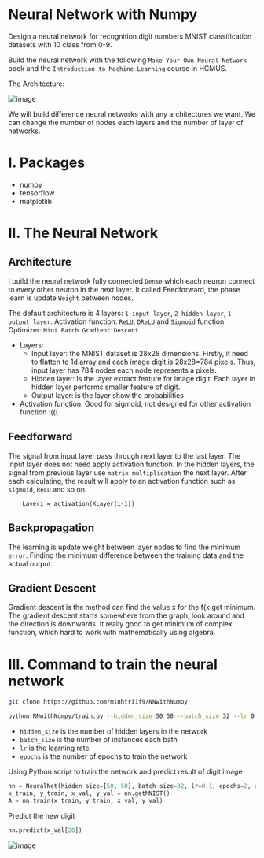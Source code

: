 # Neural Network with Numpy

Design a neural network for recognition digit numbers MNIST classification datasets with 10 class from 0-9.

Build the neural network with the following `Make Your Own Neural Network` book and the `Introduction to Machine Learning` course in HCMUS.

The Architecture:

![image](https://github.com/minhtri6179/NNwithNumpy/blob/master/images/arch.jpeg)

We will build difference neural networks with any architectures we want. We can change the number of nodes each layers and the number of layer of networks.
# I. Packages
- numpy
- tensorflow
- matplotlib

# II. The Neural Network
## Architecture
I build the neural network fully connected `Dense` which each neuron connect to every other neuron in the next layer. It called Feedforward, the phase learn is update `Weight` between nodes. 

The default architecture is 4 layers: `1 input layer`, `2 hidden layer`, `1 output layer`. Activation function: `ReLU`, `DReLU` and `Sigmoid` function. Optimizer: `Mini Batch Gradient Descent`
- Layers: 
    - Input layer: the MNIST dataset is 28x28 dimensions. Firstly, it need to flatten to 1d array and each image digit is 28x28=784 pixels. Thus, input layer has 784 nodes each node represents a pixels.
    - Hidden layer: Is the layer extract feature for image digit. Each layer in hidden layer performs smaller feature of digit.
    - Output layer: is the layer show the probabilities 
- Activation function: Good for sigmoid, not designed for other activation function :(((

## Feedforward
The signal from input layer pass through next layer to the last layer. The input layer does not need apply activation function. In the hidden layers, the signal from previous layer use `matrix multiplication` the next layer. After each calculating, the result will apply to an activation function such as `sigmoid`, `ReLU` and so on. 
        
        Layeri = activation(XLayer(i-1))

## Backpropagation
The learning is update weight between layer nodes to find the minimum `error`. Finding the minimum difference between the training data and the actual output.

## Gradient Descent
Gradient descent is the method can find the value x for the f(x get minimum. The gradient descent starts somewhere from the graph, look around and the direction is downwards. It really good to get minimum of complex function, which hard to work with mathematically using algebra.

# III. Command to train the neural network
```bash
git clone https://github.com/minhtri1f9/NNwithNumpy
```

```bash
python NNwithNumpy/train.py --hidden_size 50 50 --batch_size 32 --lr 0.1 --epochs 10 
```
- `hidden_size` is the number of hidden layers in the network
- `batch_size` is the number of instances each bath
- `lr` is the learning rate 
- `epochs` is the number of epochs to train the network

Using Python script to train the network and predict result of digit image
```python
nn = NeuralNet(hidden_size=[50, 50], batch_size=32, lr=0.1, epochs=2, activation_function='relu')
x_train, y_train, x_val, y_val = nn.getMNIST()
A = nn.train(x_train, y_train, x_val, y_val)
```

Predict the new digit
```python
nn.predict(x_val[20])
```

![image](https://drive.google.com/uc?export=view&id=1ctxoo3Xd0977JeRqld-mnOEslnKff0LD)